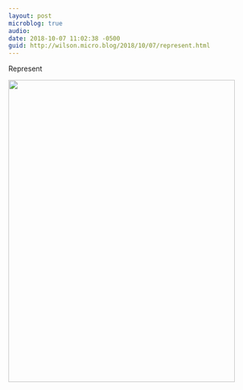 ```yaml
---
layout: post
microblog: true
audio: 
date: 2018-10-07 11:02:38 -0500
guid: http://wilson.micro.blog/2018/10/07/represent.html
---
```

Represent 

<img src="http://wilson.micro.blog/uploads/2018/8ffe30db07.jpg" width="450" height="600" />
